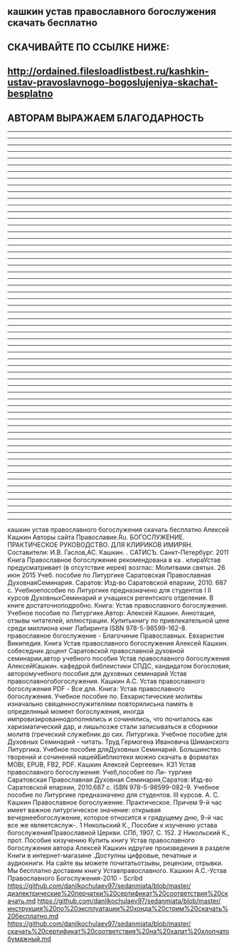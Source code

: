 кашкин устав православного богослужения скачать бесплатно
--------------------------------------------------
СКАЧИВАЙТЕ ПО ССЫЛКЕ НИЖЕ:
--------------------------------------------------
http://ordained.filesloadlistbest.ru/kashkin-ustav-pravoslavnogo-bogoslujeniya-skachat-besplatno
--------------------------------------------------
АВТОРАМ ВЫРАЖАЕМ БЛАГОДАРНОСТЬ
--------------------------------------------------
--------------------------------------------------
--------------------------------------------------
--------------------------------------------------
--------------------------------------------------
--------------------------------------------------
--------------------------------------------------
--------------------------------------------------
--------------------------------------------------
--------------------------------------------------
--------------------------------------------------
--------------------------------------------------
--------------------------------------------------
--------------------------------------------------
--------------------------------------------------
--------------------------------------------------
--------------------------------------------------
--------------------------------------------------
--------------------------------------------------
--------------------------------------------------
--------------------------------------------------
--------------------------------------------------
--------------------------------------------------
--------------------------------------------------
--------------------------------------------------
--------------------------------------------------
--------------------------------------------------
--------------------------------------------------
--------------------------------------------------
--------------------------------------------------
--------------------------------------------------
--------------------------------------------------
--------------------------------------------------
--------------------------------------------------
--------------------------------------------------
--------------------------------------------------
--------------------------------------------------
--------------------------------------------------
--------------------------------------------------
--------------------------------------------------
--------------------------------------------------
--------------------------------------------------
--------------------------------------------------
--------------------------------------------------
--------------------------------------------------
--------------------------------------------------
--------------------------------------------------
--------------------------------------------------
--------------------------------------------------
--------------------------------------------------
--------------------------------------------------
--------------------------------------------------
--------------------------------------------------
--------------------------------------------------
--------------------------------------------------
--------------------------------------------------
--------------------------------------------------
--------------------------------------------------
--------------------------------------------------
--------------------------------------------------
кашкин устав православного богослужения скачать бесплатно Алексей Кашкин  Авторы сайта Православие.Ru. БОГОСЛУЖЕНИЕ. ПРАКТИЧЕСКОЕ РУКОВОДСТВО. ДЛЯ КЛИРИКОВ ИМИРЯН. Составители: И.В. Гаслов,АС. Кашкин. . САТИСЪ. Санкт-Петербург. 2011  Книга Православное богослужение рекомендована в ка . клираУстав предусматривает (в отсутствие иерея) возглас: Молитвами святых. 26 июн 2015  Учеб. пособие по Литургике Саратовская Православная ДуховнаяСеминария. Саратов: Изд-во Саратовской епархии, 2010. 687 с. Учебноепособие по Литургике предназначено для студентов I II курсов ДуховныхСеминарий и учащихся регентского отделения. В книге достаточноподробно. Книга: Устав православного богослужения. Учебное пособие по Литургике.Автор: Алексей Кашкин. Аннотация, отзывы читателей, иллюстрации. Купитькнигу по привлекательной цене среди миллиона книг Лабиринта  ISBN 978-5-98599-162-8. православное богослужение - Благочиние Православных. Евхаристия  Википедия. Книга Устав православного богослужения Алексей Кашкин. собеседник доцент Саратовской православной духовной семинарии,автор учебного пособия Устав православного богослужения АлексейКашкин.  кафедрой библеистики СПДС, кандидатом богословия, авторомучебного пособия для духовных семинарий Устав православногобогослужения.
Кашкин А.С. Устав православного богослужения PDF - Все для. Книга: Устав православного богослужения. Учебное пособие по. Евхаристические молитвы изначально священнослужителями повторялисьна память в определнный момент богослужения, иногда импровизированнодополнялись и сочинялись, что почиталось как харизматический дар, и лишьпозже стали записываться в сборники молитв (греческий служебник до сих. Литургика. Учебное пособие для Духовных Семинарий - читать. Труд Гермогена Ивановича Шиманского Литургика. Учебное пособие дляДуховных Семинарий. Большинство творений и сочинений нашейБиблиотеки можно скачать в форматах MOBI, EPUB, FB2, PDF. Кашкин Алексей Сергеевич. К31 Устав православного богослужения: Учеб,пособие по Ли- тургике  Саратовская Православная Духовная Семинария,Саратов: Изд-во Саратовской епархии, 2010.687 с. ISBN 978-5-98599-082-9. Учебное пособие по Литургике предназначено для студентов. III курсов. А. С. Кашкин Православное богослужение. Практическое. Причем 9-й час имеет важное литургическое значение: открывая вечернеебогослужение, которое относится к грядущему дню, 9-й час все же являетсяслуж-. 1 Никольский К., Пособие к изучению устава богослуженияПравославной Церкви.  СПб, 1907, С. 152. 2 Никольский К., прот. Пособие кизучению
Купить книгу Устав православного богослужения автора Алексей Кашкин идругие произведения в разделе Книги в интернет-магазине .Доступны цифровые, печатные и аудиокниги. На сайте вы можете почитатьотзывы, рецензии, отрывки. Мы бесплатно доставим книгу Уставправославного. Кашкин А.С.-Устав Православного Богослужения-2010 - Scribd
https://github.com/danilkochulaev97/sedanmiata/blob/master/диэлектрические%20перчатки%20сертификат%20соответствия%20скачать.md
https://github.com/danilkochulaev97/sedanmiata/blob/master/инструкция%20по%20эксплуатации%20хонда%20стрим%20скачать%20бесплатно.md
https://github.com/danilkochulaev97/sedanmiata/blob/master/скачать%20сертификат%20соответствия%20на%20халат%20хлопчатобумажный.md
